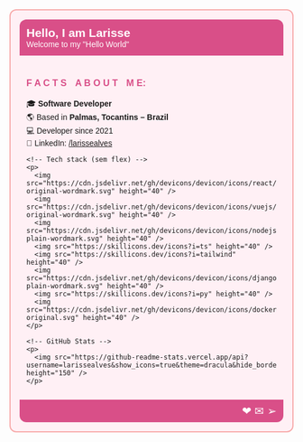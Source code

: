 <div style="border: 2px solid #f7a8a8; border-radius: 12px; background: #fff0f5; padding: 16px; font-family: sans-serif;">
  
  <!-- Header -->
  <div style="background:#d94f88; padding: 12px; border-radius: 12px 12px 0 0;">
    <h2 style="color: white; margin: 0;">Hello, I am Larisse</h2>
    <p style="color: white; margin: 0;">Welcome to my "Hello World"</p>
  </div>

  <!-- About -->
  <div style="padding: 12px;">
    <h3 style="color: #d94f88;">F A C T SㅤA B O U TㅤM E:</h3>
    <p>
      🎓 <strong>Software Developer</strong><br>
      🌎 Based in <strong>Palmas, Tocantins – Brazil</strong><br>
      💻 Developer since 2021<br>
      🔗 LinkedIn: <a href="https://www.linkedin.com/in/larissealves/">/larissealves</a>
    </p>

    <!-- Tech stack (sem flex) -->
    <p>
      <img src="https://cdn.jsdelivr.net/gh/devicons/devicon/icons/react/react-original-wordmark.svg" height="40" />
      <img src="https://cdn.jsdelivr.net/gh/devicons/devicon/icons/vuejs/vuejs-original-wordmark.svg" height="40" />
      <img src="https://cdn.jsdelivr.net/gh/devicons/devicon/icons/nodejs/nodejs-plain-wordmark.svg" height="40" />
      <img src="https://skillicons.dev/icons?i=ts" height="40" />
      <img src="https://skillicons.dev/icons?i=tailwind" height="40" />
      <img src="https://cdn.jsdelivr.net/gh/devicons/devicon/icons/django/django-plain-wordmark.svg" height="40" />
      <img src="https://skillicons.dev/icons?i=py" height="40" />
      <img src="https://cdn.jsdelivr.net/gh/devicons/devicon/icons/docker/docker-original.svg" height="40" />
    </p>

    <!-- GitHub Stats -->
    <p>
      <img src="https://github-readme-stats.vercel.app/api?username=larissealves&show_icons=true&theme=dracula&hide_border=true" height="150" />
    </p>
  </div>

  <!-- Footer -->
  <div style="background: #d94f88; padding: 8px 12px; text-align: right; border-radius: 0 0 12px 12px;">
    <span style="font-size: 20px; color: white;">❤︎ ✉ ➢</span>
  </div>

</div>
